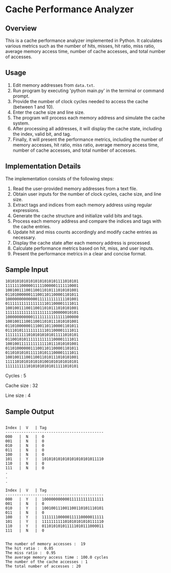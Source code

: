 # Cache Performance Analyzer

## Overview

This is a cache performance analyzer implemented in Python. It calculates various metrics such as the number of hits, misses, hit ratio, miss ratio, average memory access time, number of cache accesses, and total number of accesses.

## Usage

1. Edit memory addresses from `data.txt`.
2. Run program by executing 'python main.py' in the terminal or command prompt.
3. Provide the number of clock cycles needed to access the cache (between 1 and 10).
4. Enter the cache size and line size.
5. The program will process each memory address and simulate the cache system.
6. After processing all addresses, it will display the cache state, including the index, valid bit, and tag.
7. Finally, it will present the performance metrics, including the number of memory accesses, hit ratio, miss ratio, average memory access time, number of cache accesses, and total number of accesses.

## Implementation Details

The implementation consists of the following steps:

1. Read the user-provided memory addresses from a text file.
2. Obtain user inputs for the number of clock cycles, cache size, and line size.
3. Extract tags and indices from each memory address using regular expressions.
4. Generate the cache structure and initialize valid bits and tags.
5. Process each memory address and compare the indices and tags with the cache entries.
6. Update hit and miss counts accordingly and modify cache entries as necessary.
7. Display the cache state after each memory address is processed.
8. Calculate performance metrics based on hit, miss, and user inputs.
9. Present the performance metrics in a clear and concise format.

## Sample Input

```
10101010101010101010101111010101
11111110000011111000001111110001
10010011100110011010111010101001
01101000000111001101100001101011
10000000000000111111111111101001
01111111111111111101100001111011
10010011100110011010111010101001
11111111111111111111100000010101
10000000000011111111111111100000
10010011100110011010111010101001
01101000000111001101100001101011
01110101111111111101100001111011
11111111110101010101011111010101
01100101011111111111100001111011
10010011111111111110111010101001
01101000000111001101100001101011
01101010101111101011100001111011
10010011100110011010111010101001
11111010101010101001010101010101
11111111110101010101011111010101
```

Cycles : 5

Cache size : 32

Line size : 4

## Sample Output

```

Index |  V   | Tag
-------------------------------------------
000   |  N   |  0
001   |  N   |  0
010   |  N   |  0
011   |  N   |  0
100   |  N   |  0
101   |  Y   |  101010101010101010101011110
110   |  N   |  0
111   |  N   |  0
.
.
.

Index |  V   | Tag
-------------------------------------------
000   |  Y   |  100000000000111111111111111
001   |  N   |  0
010   |  Y   |  100100111001100110101110101
011   |  N   |  0
100   |  Y   |  111111100000111110000011111
101   |  Y   |  111111111101010101010111110
110   |  Y   |  011010101011111010111000011
111   |  N   |  0


The number of memory accesses :  19
The hit ratio :  0.05
The miss ratio :  0.95
The average memory access time : 100.0 cycles
The number of the cache accesses : 1
The total number of accesses : 20


```
